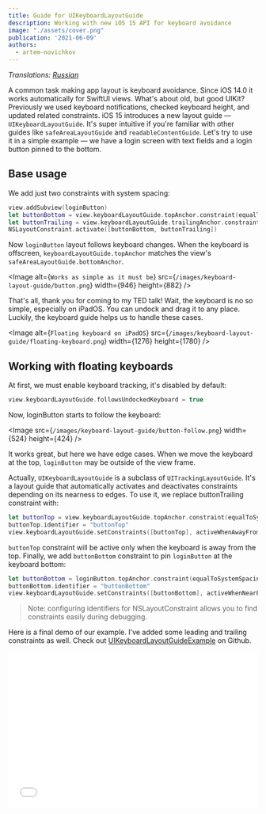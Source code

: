 ```yaml
---
title: Guide for UIKeyboardLayoutGuide
description: Working with new iOS 15 API for keyboard avoidance
image: "./assets/cover.png"
publication: '2021-06-09'
authors:
  - artem-novichkov
---
```


*Translations: [Russian](https://habr.com/ru/company/skyeng/blog/585790)*

A common task making app layout is keyboard avoidance. Since iOS 14.0 it works automatically for SwiftUI views. What's about old, but good UIKit? Previously we used keyboard notifications, checked keyboard height, and updated related constraints. iOS 15 introduces a new layout guide — `UIKeyboardLayoutGuide`. It's super intuitive if you're familiar with other guides like `safeAreaLayoutGuide` and `readableContentGuide`. Let's try to use it in a simple example — we have a login screen with text fields and a login button pinned to the bottom.

## Base usage

We add just two constraints with system spacing:

```swift
view.addSubview(loginButton)
let buttonBottom = view.keyboardLayoutGuide.topAnchor.constraint(equalToSystemSpacingBelow: loginButton.bottomAnchor, multiplier: 1.0)
let buttonTrailing = view.keyboardLayoutGuide.trailingAnchor.constraint(equalToSystemSpacingAfter: loginButton.trailingAnchor, multiplier: 1.0)
NSLayoutConstraint.activate([buttonBottom, buttonTrailing])
```

Now `loginButton` layout follows keyboard changes. When the keyboard is offscreen, `keyboardLayoutGuide.topAnchor` matches the view's `safeAreaLayoutGuide.bottomAnchor`.

<Image
  alt={`Works as simple as it must be`}
  src={`/images/keyboard-layout-guide/button.png`}
  width={946}
  height={882}
/>

That's all, thank you for coming to my TED talk! Wait, the keyboard is no so simple, especially on iPadOS. You can undock and drag it to any place. Luckily, the keyboard guide helps us to handle these cases.

<Image
  alt={`Floating keyboard on iPadOS`}
  src={`/images/keyboard-layout-guide/floating-keyboard.png`}
  width={1276}
  height={1780}
/>

## Working with floating keyboards

At first, we must enable keyboard tracking, it's disabled by default:

```swift
view.keyboardLayoutGuide.followsUndockedKeyboard = true
```

Now, loginButton starts to follow the keyboard:

<Image
  src={`/images/keyboard-layout-guide/button-follow.png`}
  width={524}
  height={424}
/>

It works great, but here we have edge cases. When we move the keyboard at the top, `loginButton` may be outside of the view frame.

Actually, `UIKeyboardLayoutGuide` is a subclass of `UITrackingLayoutGuide`. It's a layout guide that automatically activates and deactivates constraints depending on its nearness to edges. To use it, we replace buttonTrailing constraint with:

```swift
let buttonTop = view.keyboardLayoutGuide.topAnchor.constraint(equalToSystemSpacingBelow: loginButton.bottomAnchor, multiplier: 1.0)
buttonTop.identifier = "buttonTop"
view.keyboardLayoutGuide.setConstraints([buttonTop], activeWhenAwayFrom: .top)
```

`buttonTop` constraint will be active only when the keyboard is away from the top. Finally, we add `buttonBottom` constraint to pin `loginButton` at the keyboard bottom:

```swift
let buttonBottom = loginButton.topAnchor.constraint(equalToSystemSpacingBelow: view.keyboardLayoutGuide.bottomAnchor, multiplier: 1.0)
buttonBottom.identifier = "buttonBottom"
view.keyboardLayoutGuide.setConstraints([buttonBottom], activeWhenNearEdge: .top)
```

> Note: configuring identifiers for NSLayoutConstraint allows you to find constraints easily during debugging.

Here is a final demo of our example. I've added some leading and trailing constraints as well. Check out [UIKeyboardLayoutGuideExample](https://github.com/artemnovichkov/UIKeyboardLayoutGuideExample) on Github.

<iframe
  width="100%"
  height="315"
  src="//www.youtube.com/embed/BznK97LhCv8"
  frameBorder="0"
  allow="accelerometer; autoplay; encrypted-media; gyroscope; picture-in-picture"
  allowFullScreen
/>

## Related resources

- [Use the floating keyboard on your iPad](https://support.apple.com/en-us/HT210758) by Apple
- [Your guide to keyboard layout](https://developer.apple.com/videos/play/wwdc2021/10259) by Apple
- [Adjust Your Layout with Keyboard Layout Guide](https://developer.apple.com/documentation/uikit/keyboards_and_input/adjust_your_layout_with_keyboard_layout_guide) by Apple
- [SwiftUI keyboard avoidance](https://fivestars.blog/articles/swiftui-keyboard) by [Federico Zanetello](https://twitter.com/zntfdr)
